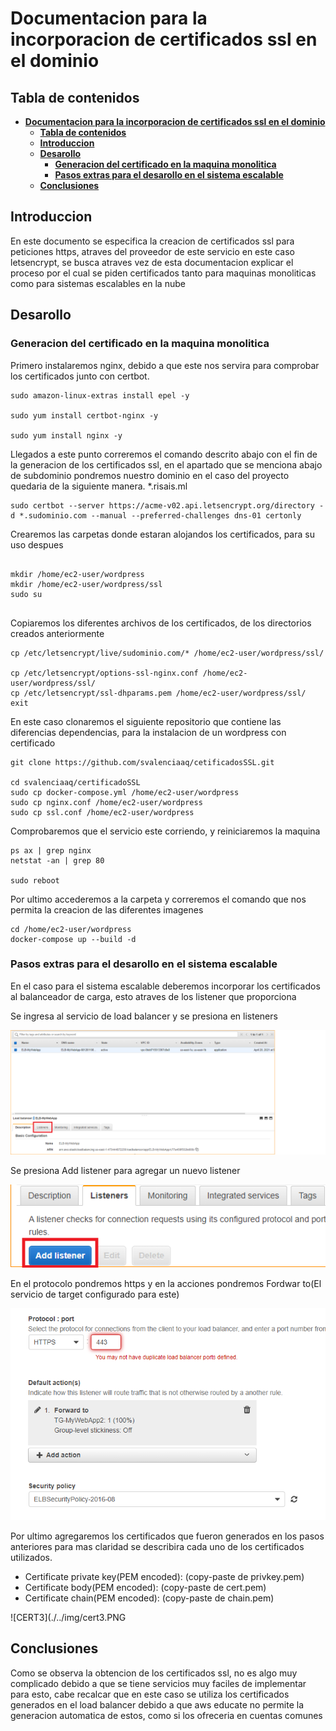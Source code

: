 
# **Documentacion para la incorporacion de certificados ssl en el dominio**

## **Tabla de contenidos**
- [**Documentacion para la incorporacion de certificados ssl en el dominio**](#documentacion-para-la-incorporacion-de-certificados-ssl-en-el-dominio)
  - [**Tabla de contenidos**](#tabla-de-contenidos)
  - [**Introduccion**](#introduccion)
  - [**Desarollo**](#desarollo)
    - [**Generacion del certificado en la maquina monolitica**](#generacion-del-certificado-en-la-maquina-monolitica)
    - [**Pasos extras para el desarollo en el sistema escalable**](#pasos-extras-para-el-desarollo-en-el-sistema-escalable)
  - [**Conclusiones**](#conclusiones)


## **Introduccion**

En este documento se especifica la creacion de certificados ssl para peticiones https, atraves del proveedor de este servicio en este caso letsencrypt, se busca atraves vez de esta documentacion explicar el proceso por el cual se piden certificados tanto para maquinas monoliticas como para sistemas escalables en la nube


## **Desarollo**

### **Generacion del certificado en la maquina monolitica**

Primero instalaremos nginx, debido a que este nos servira para comprobar los certificados junto con certbot.

```
sudo amazon-linux-extras install epel -y

sudo yum install certbot-nginx -y

sudo yum install nginx -y
```

Llegados a este punto correremos el comando descrito abajo con el fin de la generacion de los certificados ssl, en el apartado que se menciona abajo de subdominio pondremos nuestro dominio en el caso del proyecto quedaria de la siguiente manera. *.risais.ml

```
sudo certbot --server https://acme-v02.api.letsencrypt.org/directory -d *.sudominio.com --manual --preferred-challenges dns-01 certonly
```

Crearemos las carpetas donde estaran alojandos los certificados, para su uso despues

```

mkdir /home/ec2-user/wordpress
mkdir /home/ec2-user/wordpress/ssl
sudo su


```

Copiaremos los diferentes archivos de los certificados, de los directorios creados anteriormente

```
cp /etc/letsencrypt/live/sudominio.com/* /home/ec2-user/wordpress/ssl/

cp /etc/letsencrypt/options-ssl-nginx.conf /home/ec2-user/wordpress/ssl/
cp /etc/letsencrypt/ssl-dhparams.pem /home/ec2-user/wordpress/ssl/
exit
```
En este caso clonaremos el siguiente repositorio que contiene las diferencias dependencias, para la instalacion de un wordpress con certificado

```
git clone https://github.com/svalenciaaq/cetificadosSSL.git

cd svalenciaaq/certificadoSSL
sudo cp docker-compose.yml /home/ec2-user/wordpress
sudo cp nginx.conf /home/ec2-user/wordpress
sudo cp ssl.conf /home/ec2-user/wordpress

```
Comprobaremos que el servicio este corriendo, y reiniciaremos la maquina

```
ps ax | grep nginx
netstat -an | grep 80

sudo reboot
```
Por ultimo accederemos a la carpeta y correremos el comando que nos permita la creacion de las diferentes imagenes 

```
cd /home/ec2-user/wordpress
docker-compose up --build -d
```

### **Pasos extras para el desarollo en el sistema escalable**

En el caso para el sistema escalable deberemos incorporar los certificados al balanceador de carga, esto atraves de los listener que proporciona

Se ingresa al servicio de load balancer y se presiona en listeners

![CERT1](./../img/cert1.png)

Se presiona Add listener para agregar un nuevo listener

![CERT2](./../img/cert2.PNG)

En el protocolo pondremos https y en la acciones pondremos Fordwar to(El servicio de target configurado para este)

![CERT4](./../img/cert4.PNG)


Por ultimo agregaremos los certificados que fueron generados en los pasos anteriores para mas claridad se describira cada uno de los certificados utilizados.


* Certificate private key(PEM encoded): (copy-paste de privkey.pem)
* Certificate body(PEM encoded): (copy-paste de cert.pem)
* Certificate chain(PEM encoded): (copy-paste de chain.pem)


![CERT3](./../img/cert3.PNG


## **Conclusiones**

Como se observa la obtencion de los certificados ssl, no es algo muy complicado debido a que se tiene servicios muy faciles de implementar para esto, cabe recalcar que en este caso se utiliza los certificados generados en el load balancer debido a que aws educate no permite la generacion automatica de estos, como si los ofreceria en cuentas comunes
